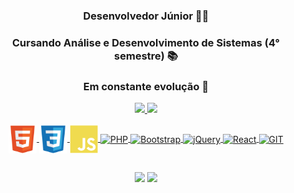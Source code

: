 <div align="center">
  <h3>Desenvolvedor Júnior 👨‍💻</h3>
  <h3>Cursando Análise e Desenvolvimento de Sistemas (4° semestre) 📚</h3>
  <h3>Em constante evolução 🚀</h3>
</div>

<div align="center">
  <a href="https://github.com/JonasJrr">
  <img height="160em" src="https://github-readme-stats.vercel.app/api?username=JonasJrr&show_icons=true&theme=dracula&include_all_commits=true&count_private=true"/>
  <img height="160em" src="https://github-readme-stats.vercel.app/api/top-langs/?username=JonasJrr&layout=compact&langs_count=7&theme=dracula"/>
</div>

<div style="display: inline_block" align="center"><br>
  <img align="center" alt="HTML" height="45" width="45"                src="https://raw.githubusercontent.com/devicons/devicon/master/icons/html5/html5-original.svg">
  <img align="center" alt="CSS" height="45" width="45" 
 src="https://raw.githubusercontent.com/devicons/devicon/master/icons/css3/css3-original.svg">
  <img align="center" alt="JavaScript" height="45" width="45"  src="https://raw.githubusercontent.com/devicons/devicon/master/icons/javascript/javascript-plain.svg">
  <img align="center" alt="PHP" height="45" width="45" 
 src="https://cdn.jsdelivr.net/gh/devicons/devicon/icons/php/php-original.svg">
  <img align="center" alt="Bootstrap" height="45" width="45"  src="https://cdn.jsdelivr.net/gh/devicons/devicon/icons/bootstrap/bootstrap-original.svg" />
  <img align="center" alt="jQuery" height="45" width="45" 
 src="https://cdn.jsdelivr.net/gh/devicons/devicon/icons/jquery/jquery-original.svg" />
  <img align="center" alt="React" height="45" width="45" 
 src="https://cdn.jsdelivr.net/gh/devicons/devicon/icons/react/react-original.svg" />
  <img align="center" alt="GIT" height="45" width="45" 
 src="https://cdn.jsdelivr.net/gh/devicons/devicon/icons/git/git-original.svg" />
</div>

##

<div align="center"> 
  <a href = "mailto:jonasjroliveira17@gmail.com"><img src="https://img.shields.io/badge/-Gmail-%23333?style=for-the-badge&logo=gmail&logoColor=white" target="_blank"></a>
  <a href="https://www.linkedin.com/in/jonas-júnior-789968216/" target="_blank"><img src="https://img.shields.io/badge/-LinkedIn-%230077B5?style=for-the-badge&logo=linkedin&logoColor=white" target="_blank"></a>
</div>
